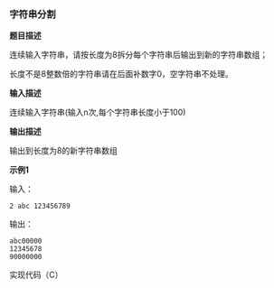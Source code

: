 ### 字符串分割

**题目描述**

连续输入字符串，请按长度为8拆分每个字符串后输出到新的字符串数组； 

长度不是8整数倍的字符串请在后面补数字0，空字符串不处理。 

**输入描述**

连续输入字符串(输入n次,每个字符串长度小于100)

**输出描述**

输出到长度为8的新字符串数组

**示例1**

输入：

```
2 abc 123456789
```

输出：

```
abc00000
12345678
90000000
```

实现代码（C）